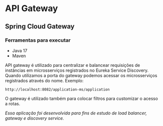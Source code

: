 
# API Gateway

## Spring Cloud Gateway 

### Ferramentas para executar
- Java 17
- Maven

API gateway é utilizado para centralizar e balancear requisições de instâncias em microsserviços registrados no 
Eureka Service Discovery. Quando utilizamos a porta do gateway podemos acessar os microsserviços registrados através
do nome. Exemplo:

    http://localhost:8082/application-ms/application

O gateway é utilizado também para colocar filtros para customizar o acesso a rotas.

_Essa aplicação foi desenvolvida para fins de estudo de load balancer, gateway e discovery service._